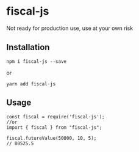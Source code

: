 # fiscal-js

Not ready for production use, use at your own risk

## Installation
```
npm i fiscal-js --save
```
or
```
yarn add fiscal-js
```

## Usage
```
const fiscal = require('fiscal-js');
//or
import { fiscal } from "fiscal-js";

fiscal.futureValue(50000, 10, 5);
// 80525.5
```

